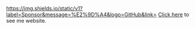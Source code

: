 https://img.shields.io/static/v1?label=Sponsor&message=%E2%9D%A4&logo=GitHub&link=<url>
[Click here](https://kanishk598.github.io) to see me website.
